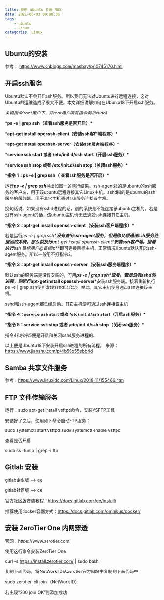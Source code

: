 ```yaml
---
title: 使用 ubuntu 打造 NAS
date: 2021-06-03 09:08:36
tags:
	- ubuntu
	- Linux
categories: Linux
---
```




## Ubuntu的安装

参考： https://www.cnblogs.com/masbay/p/10745170.html

## 开启ssh服务

Ubuntu默认不会开启ssh服务。所以我们无法对Ubuntu进行远程连接，这对Ubuntu的运维造成了很大不便。本文详细讲解如何在Ubuntu18下开启ssh服务。

*关键指令(root用户下，非root用户所有指令前加sudo)*

***ps -e | grep ssh（查看ssh服务是否开启）\***

***apt-get install openssh-client（安装ssh客户端程序）\***

***apt-get install openssh-server（安装ssh服务端程序）\***

***service ssh start 或者 /etc/init.d/ssh start（开启ssh服务）\***

***service ssh stop 或者 /etc/init.d/ssh stop（关闭ssh服务）\***

***指令 1：ps -e | grep ssh（ 查看ssh服务是否开启）\***

运行***ps -e | grep ssh***得出如图一的两行结果。ssh-agent指的是ubuntu的ssh服务的客户端，用于该ubuntu远程连接其它Linux主机。sshd指的是ubuntu的ssh服务的服务端，用于其它主机通过ssh服务连接该主机。

换句话说，如果没有sshd进程的话，别的系统是不能连接该ubuntu主机的，若是没有ssh-agent的话，该ubuntu主机也无法通过ssh连接其它主机。

***指令 2：apt-get install openssh-client（安装ssh客户端程序）\***

若是运行***ps -e | grep ssh\***没有查出ssh-agent服务，但是你又想通过ssh服务连接别的系统。那么就执行***apt-get install openssh-client\***安装ssh客户端。接着执行***ssh 目标用户@目标ip***即可连接目标主机。正常情况Ubuntu默认开启ssh-agent服务。所以一般用不打指令2。

***指令 3：apt-get install openssh-server（安装ssh服务端程序）\***

默认ssh的服务端是没有安装的，可用***ps -e | grep ssh\***查看。若是没有sshd的进程，则运行***apt-get install openssh-server***安装ssh服务端。接着重新执行ps -e | grep ssh便可发现sshd已启动。至此，其它主机便可通过ssh连接该主机。

sshd和ssh-agent都已经启动。其它主机便可通过ssh连接该主机 

***指令 4：service ssh start 或者 /etc/init.d/ssh start（开启ssh服务）\***

***指令 5：service ssh stop 或者 /etc/init.d/ssh stop（关闭ssh服务）\***

指令4和指令5便是开启和关闭sshd服务进程的。

以上便是Ubuntu18下安装开启ssh进程的所有流程。
来源：https://www.jianshu.com/p/4b50b55ebb4d

## Samba 共享文件服务

参考：https://www.linuxidc.com/Linux/2018-11/155466.htm

## FTP 文件传输服务

运行：sudo apt-get install vsftpd命令，安装VSFTP工具

安装好了之后，使用如下命令启动FTP服务：

sudo systemctl start vsftpd
sudo systemctl enable vsftpd

查看是否开启

sudo ss -tunlp | grep -i ftp

## Gitlab 安装

gitlab企业版 --> ee

gitlab社区版 --> ce

官方社区版安装教程：https://docs.gitlab.com/ce/install/

推荐使用docker容器方式：https://docs.gitlab.com/omnibus/docker/

## 安装 ZeroTier One 内网穿透

官网：https://www.zerotier.com/

使用这行命令安装ZeroTier One

curl -s https://install.zerotier.com/ | sudo bash

复制下面代码，将NetWork ID从zerotier官方网站中复制到下面代码中

sudo zerotier-cli join （NetWork ID）

若出现”200 join OK”则添加成功